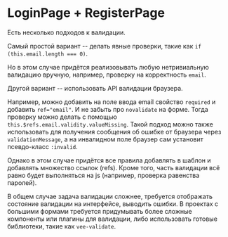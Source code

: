 # LoginPage + RegisterPage

Есть несколько подходов к валидации. 

Самый простой вариант -- делать явные проверки, такие как `if (this.email.length === 0)`. 

Но в этом случае придётся реализовывать любую нетривиальную валидацию вручную, например, проверку на корректность `email`.

Другой вариант -- использовать API валидации браузера. 

Например, можно добавить на поле ввода email свойство `required` и добавить `ref="email"`. И не забыть про `novalidate` на форме. Тогда проверку можно делать с помощью `this.$refs.email.validity.valueMissing`. Такой подход можно также использовать для получения сообщения об ошибке от браузера через `validationMessage`, а на инвалидном поле браузер сам установит псевдо-класс `:invalid`.  

Однако в этом случае придётся все правила добавлять в шаблон и добавлять множество ссылок (refs). Кроме того, часть валидации всё равно будет выполняться на js (например, проверка равенства паролей).  

В общем случае задача валидации сложнее, требуется отображать состояние валидации на интерфейсе, выводить ошибки. В проектах с большими формами требуется придумывать более сложные компоненты или плагины для валидации, либо использовать готовые библиотеки, такие как `vee-validate`.

